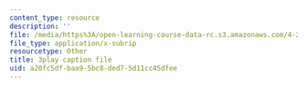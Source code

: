 ```yaml
---
content_type: resource
description: ''
file: /media/https%3A/open-learning-course-data-rc.s3.amazonaws.com/4-241j-theory-of-city-form-spring-2013/a20fc5dfbaa95bc8ded75d11cc45dfee_yv3PIJF1Uqc.srt
file_type: application/x-subrip
resourcetype: Other
title: 3play caption file
uid: a20fc5df-baa9-5bc8-ded7-5d11cc45dfee
---
```


